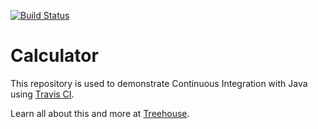 [![Build Status](https://travis-ci.org/bwhiting2356/java-calculator.svg?branch=master)](https://travis-ci.org/bwhiting2356/java-calculator)

# Calculator

This repository is used to demonstrate Continuous Integration with Java using [Travis CI](http://travis-ci.org).

Learn all about this and more at [Treehouse](https://teamtreehouse.com).